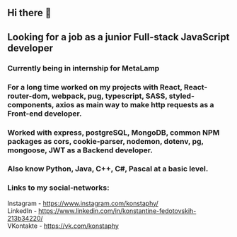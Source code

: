## Hi there 👋

## Looking for a job as a junior Full-stack JavaScript developer

### Currently being in internship for MetaLamp
### For a long time worked on my projects with React, React-router-dom, webpack, pug, typescript, SASS, styled-components, axios as main way to make http requests as a Front-end developer.
### Worked with express, postgreSQL, MongoDB, common NPM packages as cors, cookie-parser, nodemon, dotenv, pg, mongoose, JWT as a Backend developer.

### Also know Python, Java, C++, C#, Pascal at a basic level.

### Links to my social-networks:

Instagram - https://www.instagram.com/konstaphy/ <br>
LinkedIn - https://www.linkedin.com/in/konstantine-fedotovskih-213b34220/ <br>
VKontakte - https://vk.com/konstaphy
